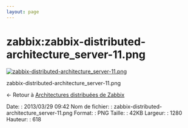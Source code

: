 ```yaml
---
layout: page
---
```


zabbix:zabbix-distributed-architecture\_server-11.png
=====================================================

[![zabbix-distributed-architecture\_server-11.png](..//assets/media/zabbix/zabbix-distributed-architecture_server-11.png@cache=&w=900&h=434 "zabbix-distributed-architecture_server-11.png")](..//assets/media/zabbix/zabbix-distributed-architecture_server-11.png@cache= "Afficher le fichier original")

zabbix-distributed-architecture\_server-11.png

← Retour à [Architectures distribuées de
Zabbix](../../zabbix/zabbix-distributed-architecture.html "zabbix:zabbix-distributed-architecture")

Date:
:   2013/03/29 09:42
Nom de fichier:
:   zabbix-distributed-architecture\_server-11.png
Format:
:   PNG
Taille:
:   42KB
Largeur:
:   1280
Hauteur:
:   618

